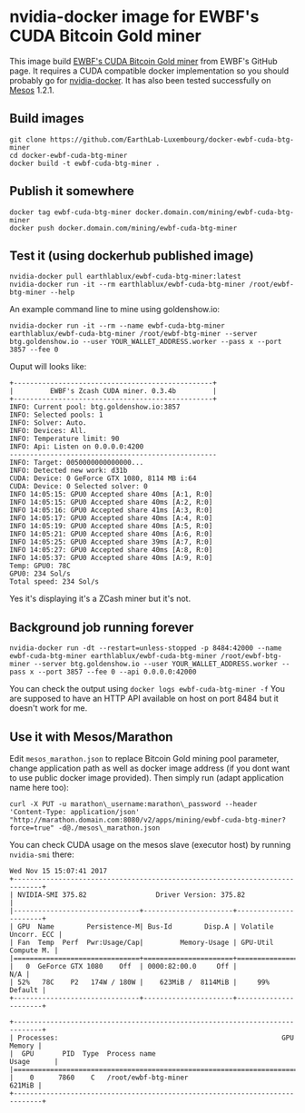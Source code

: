 # nvidia-docker image for EWBF's CUDA Bitcoin Gold miner

This image build [EWBF's CUDA Bitcoin Gold miner] from EWBF's GitHub page.
It requires a CUDA compatible docker implementation so you should probably go
for [nvidia-docker].
It has also been tested successfully on [Mesos] 1.2.1.

## Build images

```
git clone https://github.com/EarthLab-Luxembourg/docker-ewbf-cuda-btg-miner
cd docker-ewbf-cuda-btg-miner
docker build -t ewbf-cuda-btg-miner .
```

## Publish it somewhere

```
docker tag ewbf-cuda-btg-miner docker.domain.com/mining/ewbf-cuda-btg-miner
docker push docker.domain.com/mining/ewbf-cuda-btg-miner
```

## Test it (using dockerhub published image)

```
nvidia-docker pull earthlablux/ewbf-cuda-btg-miner:latest
nvidia-docker run -it --rm earthlablux/ewbf-cuda-btg-miner /root/ewbf-btg-miner --help
```

An example command line to mine using goldenshow.io:
```
nvidia-docker run -it --rm --name ewbf-cuda-btg-miner earthlablux/ewbf-cuda-btg-miner /root/ewbf-btg-miner --server btg.goldenshow.io --user YOUR_WALLET_ADDRESS.worker --pass x --port 3857 --fee 0
```

Ouput will looks like:
```
+-------------------------------------------------+
|         EWBF's Zcash CUDA miner. 0.3.4b         |
+-------------------------------------------------+
INFO: Current pool: btg.goldenshow.io:3857
INFO: Selected pools: 1
INFO: Solver: Auto.
INFO: Devices: All.
INFO: Temperature limit: 90
INFO: Api: Listen on 0.0.0.0:4200
---------------------------------------------------
INFO: Target: 0050000000000000...
INFO: Detected new work: d31b
CUDA: Device: 0 GeForce GTX 1080, 8114 MB i:64
CUDA: Device: 0 Selected solver: 0
INFO 14:05:15: GPU0 Accepted share 40ms [A:1, R:0]
INFO 14:05:15: GPU0 Accepted share 40ms [A:2, R:0]
INFO 14:05:16: GPU0 Accepted share 41ms [A:3, R:0]
INFO 14:05:17: GPU0 Accepted share 40ms [A:4, R:0]
INFO 14:05:19: GPU0 Accepted share 40ms [A:5, R:0]
INFO 14:05:21: GPU0 Accepted share 40ms [A:6, R:0]
INFO 14:05:25: GPU0 Accepted share 39ms [A:7, R:0]
INFO 14:05:27: GPU0 Accepted share 40ms [A:8, R:0]
INFO 14:05:37: GPU0 Accepted share 40ms [A:9, R:0]
Temp: GPU0: 78C 
GPU0: 234 Sol/s 
Total speed: 234 Sol/s
```

Yes it's displaying it's a ZCash miner but it's not.

## Background job running forever

```
nvidia-docker run -dt --restart=unless-stopped -p 8484:42000 --name ewbf-cuda-btg-miner earthlablux/ewbf-cuda-btg-miner /root/ewbf-btg-miner --server btg.goldenshow.io --user YOUR_WALLET_ADDRESS.worker --pass x --port 3857 --fee 0 --api 0.0.0.0:42000
```

You can check the output using `docker logs ewbf-cuda-btg-miner -f` 
You are supposed to have an HTTP API available on host on port 8484 but it doesn't work for me.


## Use it with Mesos/Marathon

Edit `mesos_marathon.json` to replace Bitcoin Gold mining pool parameter, change application path as well as docker image address (if you dont want to use public docker image provided).
Then simply run (adapt application name here too):

```
curl -X PUT -u marathon\_username:marathon\_password --header 'Content-Type: application/json' "http://marathon.domain.com:8080/v2/apps/mining/ewbf-cuda-btg-miner?force=true" -d@./mesos\_marathon.json
```

You can check CUDA usage on the mesos slave (executor host) by running `nvidia-smi` there:

```
Wed Nov 15 15:07:41 2017       
+-----------------------------------------------------------------------------+
| NVIDIA-SMI 375.82                 Driver Version: 375.82                    |
|-------------------------------+----------------------+----------------------+
| GPU  Name        Persistence-M| Bus-Id        Disp.A | Volatile Uncorr. ECC |
| Fan  Temp  Perf  Pwr:Usage/Cap|         Memory-Usage | GPU-Util  Compute M. |
|===============================+======================+======================|
|   0  GeForce GTX 1080    Off  | 0000:82:00.0     Off |                  N/A |
| 52%   78C    P2   174W / 180W |    623MiB /  8114MiB |     99%      Default |
+-------------------------------+----------------------+----------------------+
                                                                               
+-----------------------------------------------------------------------------+
| Processes:                                                       GPU Memory |
|  GPU       PID  Type  Process name                               Usage      |
|=============================================================================|
|    0      7860    C   /root/ewbf-btg-miner                           621MiB |
+-----------------------------------------------------------------------------+
```

[EWBF's CUDA Bitcoin Gold miner]: https://github.com/poolgold/ewbf-miner-btg-edition/releases
[nvidia-docker]: https://github.com/NVIDIA/nvidia-docker
[Mesos]: http://mesos.apache.org/documentation/latest/gpu-support/
